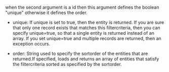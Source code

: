 when the second argument is a id then this argument defines the boolean "unique" otherwise it defines the order.

- unique:
If unique is set to true, then the entity is returned.
If you are sure that only one record exists that matches this filtercriteria, then you can specify unique=true, so that a single entity is returned instead of an array.
If you set unique=true and multiple records are returned, then an exception occurs.

- order:
String used to specify the sortorder of the entities that are returned.If specified, loads and returns an array of entities that satisfy the filtercriteria sorted as specified by the sortorder.

		